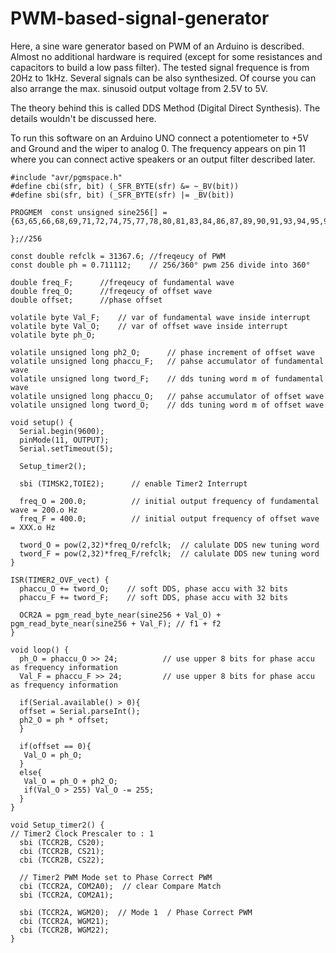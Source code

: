 # PWM-based-signal-generator

Here, a sine ware generator based on PWM of an Arduino is described. Almost no additional hardware is required (except for some resistances and capacitors to build a low pass filter). The tested signal frequence is from 20Hz to 1kHz. Several signals can be also synthesized. Of course you can also arrange the max. sinusoid output voltage from 2.5V to 5V.

The theory behind this is called DDS Method (Digital Direct Synthesis). The details wouldn't be discussed here. 

To run this software on an Arduino UNO connect a potentiometer to +5V and Ground and the wiper to analog 0. The frequency appears on pin 11 where you can connect active speakers or an output filter described later.


`````
#include "avr/pgmspace.h"
#define cbi(sfr, bit) (_SFR_BYTE(sfr) &= ~_BV(bit))
#define sbi(sfr, bit) (_SFR_BYTE(sfr) |= _BV(bit))
 
PROGMEM  const unsigned sine256[] = {63,65,66,68,69,71,72,74,75,77,78,80,81,83,84,86,87,89,90,91,93,94,95,97,98,99,101,102,103,104,105,106,108,109,110,111,112,113,114,115,115,116,117,118,119,119,120,121,121,122,122,123,123,124,124,124,125,125,125,126,126,126,126,126,126,126,126,126,126,126,125,125,125,124,124,124,123,123,122,122,121,121,120,119,119,118,117,116,115,115,114,113,112,111,110,109,108,106,105,104,103,102,101,99,98,97,95,94,93,91,90,89,87,86,84,83,81,80,78,77,75,74,72,71,69,68,66,65,63,61,60,58,57,55,54,52,51,49,48,46,45,43,42,40,39,37,36,35,33,32,31,29,28,27,25,24,23,22,21,20,18,17,16,15,14,13,12,11,11,10,9,8,7,7,6,5,5,4,4,3,3,2,2,2,1,1,1,0,0,0,0,0,0,0,0,0,0,0,1,1,1,2,2,2,3,3,4,4,5,5,6,7,7,8,9,10,11,11,12,13,14,15,16,17,18,20,21,22,23,24,25,27,28,29,31,32,33,35,36,37,39,40,42,43,45,46,48,49,51,52,54,55,57,58,60,61
 
};//256
 
const double refclk = 31367.6; //freqeucy of PWM
const double ph = 0.711112;    // 256/360° pwm 256 divide into 360°
 
double freq_F;      //freqeucy of fundamental wave
double freq_O;      //freqeucy of offset wave
double offset;      //phase offset
 
volatile byte Val_F;    // var of fundamental wave inside interrupt
volatile byte Val_O;    // var of offset wave inside interrupt
volatile byte ph_O;
 
volatile unsigned long ph2_O;      // phase increment of offset wave
volatile unsigned long phaccu_F;   // pahse accumulator of fundamental wave
volatile unsigned long tword_F;    // dds tuning word m of fundamental wave
volatile unsigned long phaccu_O;   // pahse accumulator of offset wave
volatile unsigned long tword_O;    // dds tuning word m of offset wave
 
void setup() {
  Serial.begin(9600);
  pinMode(11, OUTPUT);
  Serial.setTimeout(5);
   
  Setup_timer2();
   
  sbi (TIMSK2,TOIE2);      // enable Timer2 Interrupt 
 
  freq_O = 200.0;          // initial output frequency of fundamental wave = 200.o Hz
  freq_F = 400.0;          // initial output frequency of offset wave = XXX.o Hz
 
  tword_O = pow(2,32)*freq_O/refclk;  // calulate DDS new tuning word
  tword_F = pow(2,32)*freq_F/refclk;  // calulate DDS new tuning word
}
 
ISR(TIMER2_OVF_vect) {  
  phaccu_O += tword_O;    // soft DDS, phase accu with 32 bits
  phaccu_F += tword_F;    // soft DDS, phase accu with 32 bits
            
  OCR2A = pgm_read_byte_near(sine256 + Val_O) + pgm_read_byte_near(sine256 + Val_F); // f1 + f2
}
 
void loop() {
  ph_O = phaccu_O >> 24;          // use upper 8 bits for phase accu as frequency information
  Val_F = phaccu_F >> 24;         // use upper 8 bits for phase accu as frequency information
  
  if(Serial.available() > 0){
  offset = Serial.parseInt();
  ph2_O = ph * offset;
  }
   
  if(offset == 0){
   Val_O = ph_O;
  }
  else{
   Val_O = ph_O + ph2_O;
   if(Val_O > 255) Val_O -= 255;
  }
}
 
void Setup_timer2() {
// Timer2 Clock Prescaler to : 1
  sbi (TCCR2B, CS20);
  cbi (TCCR2B, CS21);
  cbi (TCCR2B, CS22);
 
  // Timer2 PWM Mode set to Phase Correct PWM
  cbi (TCCR2A, COM2A0);  // clear Compare Match
  sbi (TCCR2A, COM2A1);
 
  sbi (TCCR2A, WGM20);  // Mode 1  / Phase Correct PWM
  cbi (TCCR2A, WGM21);
  cbi (TCCR2B, WGM22);
}
`````
